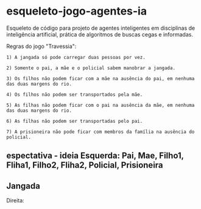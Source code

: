 # esqueleto-jogo-agentes-ia

Esqueleto de código para projeto de agentes inteligentes em disciplinas de inteligência artificial, prática de algoritmos de buscas cegas e informadas.

Regras do jogo "Travessia":
    
    1) A jangada só pode carregar duas pessoas por vez.
    
    2) Somente o pai, a mãe e o policial sabem manobrar a jangada.
    
    3) Os filhos não podem ficar com a mãe na ausência do pai, em nenhuma das duas margens do rio.
    
    4) Os filhos não podem ser transportados pela mãe.
    
    5) As filhas não podem ficar com o pai na ausência da mãe, em nenhuma das duas margens do rio.
    
    6) As filhas não podem ser transportadas pelo pai.
    
    7) A prisioneira não pode ficar com membros da família na ausência do policial.

espectativa - ideia
Esquerda: Pai, Mae, Filho1, Fliha1, Filho2, Fliha2, Policial, Prisioneira
------------------------------------------------------------------------------------------


Jangada
------------------------------------------------------------------------------------------
Direita: 